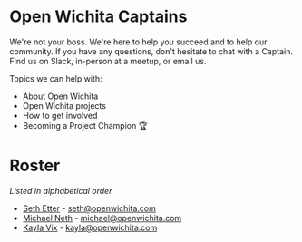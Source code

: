 # Open Wichita Captains
We're not your boss. We're here to help you succeed and to help our community. If you have any questions, don't hesitate to chat with a Captain. Find us on Slack, in-person at a meetup, or email us.

Topics we can help with:
* About Open Wichita
* Open Wichita projects
* How to get involved
* Becoming a Project Champion :trophy:

# Roster
*Listed in alphabetical order*
* [Seth Etter](https://github.com/sethetter) - seth@openwichita.com
* [Michael Neth](https://github.com/infernocloud) - michael@openwichita.com
* [Kayla Vix](https://github.com/kaylavix) - kayla@openwichita.com
